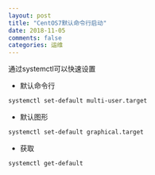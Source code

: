 ```yaml
---
layout: post
title: "CentOS7默认命令行启动"
date: 2018-11-05
comments: false
categories: 运维
---
```


通过systemctl可以快速设置

* 默认命令行

```bash
systemctl set-default multi-user.target
```	

* 默认图形

```bash
systemctl set-default graphical.target
```

* 获取

```bash
systemctl get-default
```

